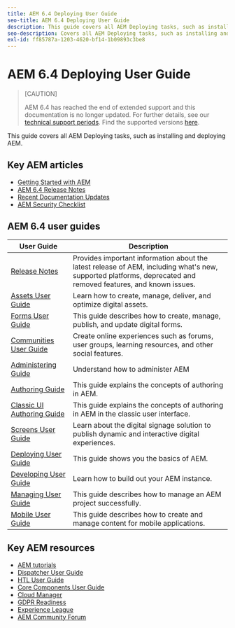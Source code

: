 ```yaml
---
title: AEM 6.4 Deploying User Guide
seo-title: AEM 6.4 Deploying User Guide
description: This guide covers all AEM Deploying tasks, such as installing and deploying AEM.
seo-description: Covers all AEM Deploying tasks, such as installing and deploying AEM.
exl-id: ff85787a-1203-4620-bf14-1b09893c3be8
---
```

# AEM 6.4 Deploying User Guide

>[CAUTION]
>
>AEM 6.4 has reached the end of extended support and this documentation is no longer updated. For further details, see our [technical support periods](https://helpx.adobe.com/support/programs/eol-matrix.html). Find the supported versions [here](https://experienceleague.adobe.com/docs/).

This guide covers all AEM Deploying tasks, such as installing and deploying AEM. 

## Key AEM articles

* [Getting Started with AEM](https://helpx.adobe.com/experience-manager/get-started.html)
* [AEM 6.4 Release Notes](/help/release-notes/home.md)
* [Recent Documentation Updates](https://helpx.adobe.com/experience-manager/documentation-updates.html)
* [AEM Security Checklist](/help/sites-administering/security-checklist.md)

## AEM 6.4 user guides

| User Guide | Description |
|--- |---|
| [Release Notes](/help/release-notes/home.md)| Provides important information about the latest release of AEM, including what's new, supported platforms, deprecated and removed features, and known issues. |
| [Assets User Guide](/help/assets/home.md) | Learn how to create, manage, deliver, and optimize digital assets. |
| [Forms User Guide](/help/forms/home.md) | This guide describes how to create, manage, publish, and update digital forms.|
| [Communities User Guide](/help/communities/home.md) | Create online experiences such as forums, user groups, learning resources, and other social features.  |
| [Administering Guide](/help/sites-administering/home.md) | Understand how to administer AEM |
| [Authoring Guide](/help/sites-authoring/home.md) | This guide explains the concepts of authoring in AEM. |
| [Classic UI Authoring Guide](/help/sites-classic-ui-authoring/home.md) | This guide explains the concepts of authoring in AEM in the classic user interface. |
| [Screens User Guide](https://experienceleague.adobe.com/docs/experience-manager-screens/user-guide/aem-screens-introduction.html) | Learn about the digital signage solution to publish dynamic and interactive digital experiences. |
| [Deploying User Guide](/help/sites-deploying/home.md) | This guide shows you the basics of AEM.  |
| [Developing User Guide](/help/sites-developing/home.md)| Learn how to build out your AEM instance. |
| [Managing User Guide](/help/managing/home.md)| This guide describes how to manage an AEM project successfully. |
| [Mobile User Guide](/help/mobile/home.md)|This guide describes how to create and manage content for mobile applications.|

## Key AEM resources

* [AEM tutorials](https://helpx.adobe.com/experience-manager/kt/index/aem-6-4-videos.html)
* [Dispatcher User Guide](https://experienceleague.adobe.com/docs/experience-manager-dispatcher/using/dispatcher.html)
* [HTL User Guide](https://experienceleague.adobe.com/docs/experience-manager-htl/using/overview.html)
* [Core Components User Guide](https://experienceleague.adobe.com/docs/experience-manager-core-components/using/introduction.html)
* [Cloud Manager](https://experienceleague.adobe.com/docs/experience-manager-cloud-manager/using/introduction-to-cloud-manager.html?lang=en)
* [GDPR Readiness](/help/managing/data-protection-and-privacy.md)
* [Experience League](https://guided.adobe.com/?promoid=K42KVXHD&mv=other#solutions/experience-manager)
* [AEM Community Forum](https://forums.adobe.com/community/experience-cloud/marketing-cloud/experience-manager)
